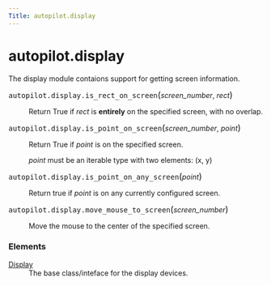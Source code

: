```yaml
---
Title: autopilot.display
---
```


# autopilot.display

<!-- Start Namespace Content -->
<span id="autopilot-display-get-information-about-the-current-display-s"></span>
<p>The display module contaions support for getting screen information.</p>
<dl class="function">
<dt id="autopilot.display.is_rect_on_screen">
<tt class="descclassname">autopilot.display.</tt><tt class="descname">is_rect_on_screen</tt><big>(</big><em>screen_number</em>, <em>rect</em><big>)</big><a class="headerlink" href="#autopilot.display.is_rect_on_screen" title="Permalink to this definition"></a></dt>
<dd><p>Return True if <em>rect</em> is <strong>entirely</strong> on the specified screen, with no
overlap.</p>
</dd></dl>
<dl class="function">
<dt id="autopilot.display.is_point_on_screen">
<tt class="descclassname">autopilot.display.</tt><tt class="descname">is_point_on_screen</tt><big>(</big><em>screen_number</em>, <em>point</em><big>)</big><a class="headerlink" href="#autopilot.display.is_point_on_screen" title="Permalink to this definition"></a></dt>
<dd><p>Return True if <em>point</em> is on the specified screen.</p>
<p><em>point</em> must be an iterable type with two elements: (x, y)</p>
</dd></dl>
<dl class="function">
<dt id="autopilot.display.is_point_on_any_screen">
<tt class="descclassname">autopilot.display.</tt><tt class="descname">is_point_on_any_screen</tt><big>(</big><em>point</em><big>)</big><a class="headerlink" href="#autopilot.display.is_point_on_any_screen" title="Permalink to this definition"></a></dt>
<dd><p>Return true if <em>point</em> is on any currently configured screen.</p>
</dd></dl>
<dl class="function">
<dt id="autopilot.display.move_mouse_to_screen">
<tt class="descclassname">autopilot.display.</tt><tt class="descname">move_mouse_to_screen</tt><big>(</big><em>screen_number</em><big>)</big><a class="headerlink" href="#autopilot.display.move_mouse_to_screen" title="Permalink to this definition"></a></dt>
<dd><p>Move the mouse to the center of the specified screen.</p>
</dd></dl>
<!-- End Namespace Content -->
<h3>Elements</h3>
<dl>
<dt><a href="autopilot.display.Display.md">Display</a></dt><dd>The base class/inteface for the display devices.</dd>
</dl>
